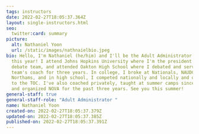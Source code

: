 ```yaml
---
tags: instructors
date: 2022-02-27T18:05:37.364Z
layout: single-instructors.html
seo:
  twitter:card: summary
picture:
  alt: Nathaniel Yoon
  url: /static/images/nathnaielbio.jpeg
bio: Hello, I'm Nathaniel (he/him) and I'll be the Adult Administrator for NOVA
  this year! I attend Johns Hopkins University where I'm the president of the
  debate team, and attended Oakton High School where I debated and served as the
  team's coach for three years. In college, I broke at Nationals, NAUDC, and
  Northams, and in high school, I competed nationally and locally and qualified
  to the TOC. I've also coached privately, taught at summer camps since 2018,
  and organized NOVA for the past three years. See you this summer!
general-staff: true
general-staff-role: "Adult Administrator "
name: Nathaniel Yoon
created-on: 2022-02-27T18:05:37.379Z
updated-on: 2022-02-27T18:05:37.385Z
published-on: 2022-02-27T18:05:37.391Z
---
```


